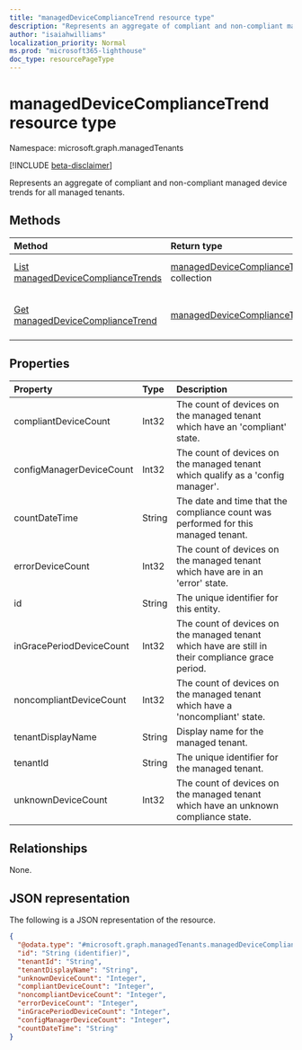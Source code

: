 ```yaml
---
title: "managedDeviceComplianceTrend resource type"
description: "Represents an aggregate of compliant and non-compliant managed device trends for all managed tenants."
author: "isaiahwilliams"
localization_priority: Normal
ms.prod: "microsoft365-lighthouse"
doc_type: resourcePageType
---
```


# managedDeviceComplianceTrend resource type

Namespace: microsoft.graph.managedTenants

[!INCLUDE [beta-disclaimer](../../includes/beta-disclaimer.md)]

Represents an aggregate of compliant and non-compliant managed device trends for all managed tenants.

## Methods
|Method|Return type|Description|
|:---|:---|:---|
|[List managedDeviceComplianceTrends](../api/managedTenants-manageddevicecompliancetrend-list.md)|[managedDeviceComplianceTrend](../resources/managedTenants-manageddevicecompliancetrend.md) collection|Get a list of the [managedDeviceComplianceTrend](../resources/managedTenants-manageddevicecompliancetrend.md) objects and their properties.|
|[Get managedDeviceComplianceTrend](../api/managedTenants-manageddevicecompliancetrend-get.md)|[managedDeviceComplianceTrend](../resources/managedTenants-manageddevicecompliancetrend.md)|Read the properties and relationships of a [managedDeviceComplianceTrend](../resources/managedTenants-manageddevicecompliancetrend.md) object.|

## Properties
|Property|Type|Description|
|:---|:---|:---|
|compliantDeviceCount|Int32|The count of devices on the managed tenant which have an 'compliant' state.|
|configManagerDeviceCount|Int32|The count of devices on the managed tenant which qualify as a 'config manager'.|
|countDateTime|String|The date and time that the compliance count was performed for this managed tenant.|
|errorDeviceCount|Int32|The count of devices on the managed tenant which have are in an 'error' state.|
|id|String|The unique identifier for this entity.|
|inGracePeriodDeviceCount|Int32|The count of devices on the managed tenant which have are still in their compliance grace period.|
|noncompliantDeviceCount|Int32|The count of devices on the managed tenant which have a 'noncompliant' state.|
|tenantDisplayName|String|Display name for the managed tenant.|
|tenantId|String|The unique identifier for the managed tenant.|
|unknownDeviceCount|Int32|The count of devices on the managed tenant which have an unknown compliance state.|

## Relationships
None.

## JSON representation
The following is a JSON representation of the resource.
<!-- {
  "blockType": "resource",
  "keyProperty": "id",
  "@odata.type": "microsoft.graph.managedTenants.managedDeviceComplianceTrend",
  "openType": true
}
-->
``` json
{
  "@odata.type": "#microsoft.graph.managedTenants.managedDeviceComplianceTrend",
  "id": "String (identifier)",
  "tenantId": "String",
  "tenantDisplayName": "String",
  "unknownDeviceCount": "Integer",
  "compliantDeviceCount": "Integer",
  "noncompliantDeviceCount": "Integer",
  "errorDeviceCount": "Integer",
  "inGracePeriodDeviceCount": "Integer",
  "configManagerDeviceCount": "Integer",
  "countDateTime": "String"
}
```
